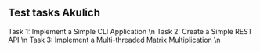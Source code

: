## Test tasks Akulich
Task 1: Implement a Simple CLI Application \n
Task 2: Create a Simple REST API \n
Task 3: Implement a Multi-threaded Matrix Multiplication \n
